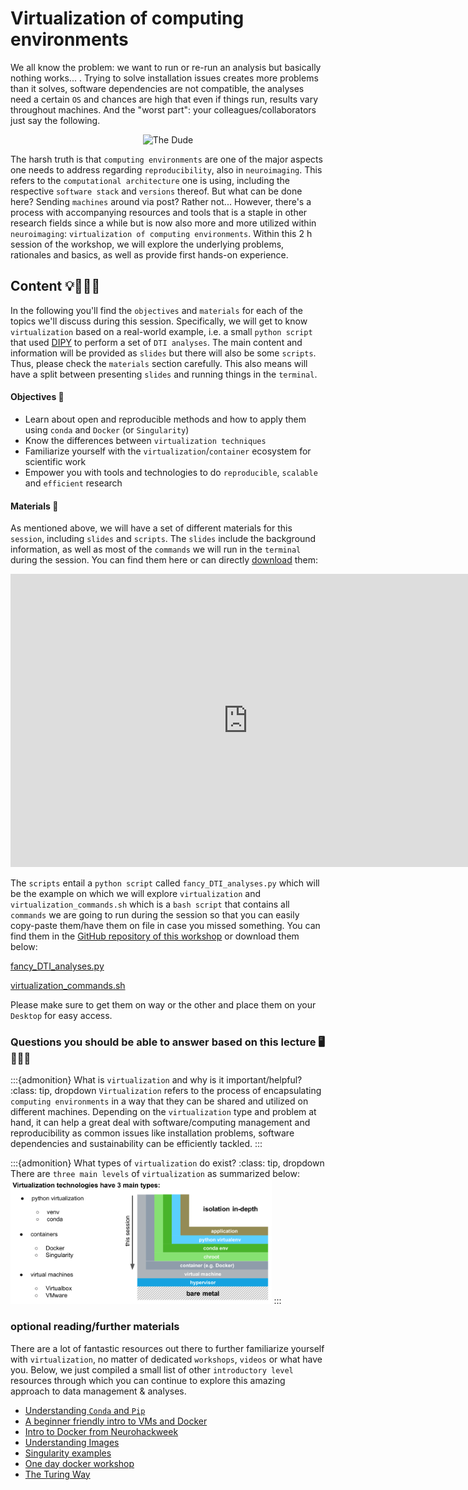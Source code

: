 # Virtualization of computing environments

We all know the problem: we want to run or re-run an analysis but basically nothing works... . Trying to solve installation issues creates more problems than it solves, software dependencies are not compatible, the analyses need a certain `OS` and chances are high that even if things run, results vary throughout machines. And the "worst part": your colleagues/collaborators just say the following.

<center>
<img src="https://memegenerator.net/img/instances/65914940.jpg" alt="The Dude" style="height: 200px;">
</center>

The harsh truth is that `computing environments` are one of the major aspects one needs to address regarding `reproducibility`, also in `neuroimaging`. This refers to the `computational architecture` one is using, including the respective `software stack` and `versions` thereof. But what can be done here? Sending `machines` around via post? Rather not... However, there's a process with accompanying resources and tools that is a staple in other research fields since a while but is now also more and more utilized within `neuroimaging`: `virtualization of computing environments`. Within this 2 h session of the workshop, we will explore the underlying problems, rationales and basics, as well as provide first hands-on experience. 

## Content 💡👩🏽‍🏫  

In the following you'll find the `objectives` and `materials` for each of the topics we'll discuss during this session. Specifically, we will get to know `virtualization` based on a real-world example, i.e. a small `python script` that used [DIPY]() to perform a set of `DTI analyses`. The main content and information will be provided as `slides` but there will also be some `scripts`. Thus, please check the `materials` section carefully. This also means will have a split between presenting `slides` and running things in the `terminal`.    

#### Objectives 📍
- Learn about open and reproducible methods and how to apply them using `conda` and `Docker` (or `Singularity`)
- Know the differences between `virtualization techniques`
- Familiarize yourself with the `virtualization`/`container` ecosystem for scientific work
- Empower you with tools and technologies to do `reproducible`, `scalable` and `efficient` research


#### Materials 📓

As mentioned above, we will have a set of different materials for this `session`, including `slides` and `scripts`. The `slides` include the background information, as well as most of the `commands` we will run in the `terminal` during the session. You can find them here or can directly [download](https://docs.google.com/presentation/d/13Wq8LFcnRaLWkRRsVnbP_-CuZKdVMTqnVT9AZ3JGAH0/present?usp=sharing) them:

<iframe src="https://docs.google.com/presentation/d/e/2PACX-1vSFdOfErZwUlLALrpvYAoisxjmX46Sk_WlJsBMgnUgyyCHkjGfG8m0IeeUk3dNZxuUnh5wAArmiiuL3/embed?start=false&loop=false&delayms=3000" frameborder="0" width="760" height="469" allowfullscreen="true" mozallowfullscreen="true" webkitallowfullscreen="true"></iframe>

The `scripts` entail a `python script` called `fancy_DTI_analyses.py` which will be the example on which we will explore `virtualization` and `virtualization_commands.sh` which is a `bash script` that contains all `commands` we are going to run during the session so that you can easily copy-paste them/have them on file in case you missed something. You can find them in the [GitHub repository of this workshop](https://github.com/ReproNim/DGPA_workshop_2022/tree/main/workshop/basics/scripts_virtualization) or download them below:

[fancy_DTI_analyses.py]()

[virtualization_commands.sh]()

Please make sure to get them on way or the other and place them on your `Desktop` for easy access. 

### Questions you should be able to answer based on this lecture 🖥️✍🏽📖

:::{admonition} What is `virtualization` and why is it important/helpful?
:class: tip, dropdown
`Virtualization` refers to the process of encapsulating `computing environments` in a way that they can be shared and utilized on different machines. Depending on the `virtualization` type and problem at hand, it can help a great deal with software/computing management and reproducibility as common issues like installation problems, software dependencies and sustainability can be efficiently tackled.
:::

:::{admonition} What types of `virtualization` do exist?
:class: tip, dropdown
There are `three main levels` of `virtualization` as summarized below:
<img src="https://raw.githubusercontent.com/ReproNim/DGPA_workshop_2022/main/workshop/static/virtualization_levels.png" alt="Virtualization Levels" style="height: 200px;">
:::


### optional reading/further materials

There are a lot of fantastic resources out there to further familiarize yourself with `virtualization`, no matter of dedicated `workshops`, `videos` or what have you. Below, we just compiled a small list of other `introductory level` resources through which you can continue to explore this amazing approach to data management & analyses.

- [Understanding `Conda` and `Pip`](https://www.anaconda.com/blog/understanding-conda-and-pip)
- [A beginner friendly intro to VMs and Docker](https://www.freecodecamp.org/news/a-beginner-friendly-introduction-to-containers-vms-and-docker-79a9e3e119b/#.3giab6wvo)
- [Intro to Docker from Neurohackweek](https://neurohackweek.github.io/docker-for-scientists/)
- [Understanding Images](https://code.tutsplus.com/tutorials/docker-from-the-ground-up-understanding-images--cms-28165)
- [Singularity examples](http://singularity.lbl.gov/tutorials)
- [One day docker workshop](https://github.com/PeerHerholz/docker_workshop)
- [The Turing Way](https://the-turing-way.netlify.app/welcome.html)
